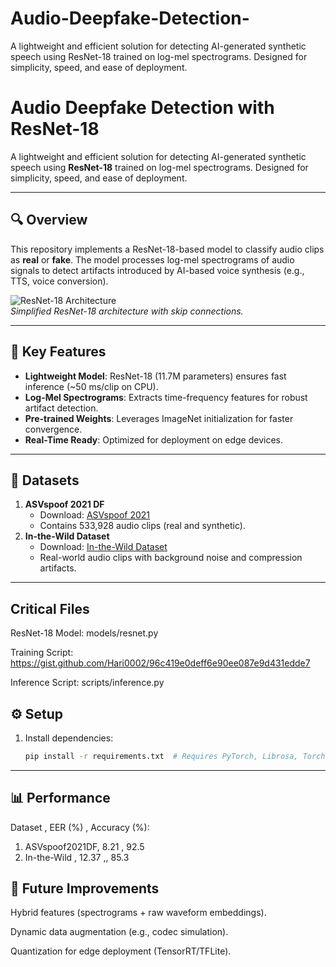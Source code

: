 # Audio-Deepfake-Detection-
A lightweight and efficient solution for detecting AI-generated synthetic speech using ResNet-18 trained on log-mel spectrograms. Designed for simplicity, speed, and ease of deployment.
# Audio Deepfake Detection with ResNet-18

A lightweight and efficient solution for detecting AI-generated synthetic speech using **ResNet-18** trained on log-mel spectrograms. Designed for simplicity, speed, and ease of deployment.

---

## 🔍 Overview  
This repository implements a ResNet-18-based model to classify audio clips as **real** or **fake**. The model processes log-mel spectrograms of audio signals to detect artifacts introduced by AI-based voice synthesis (e.g., TTS, voice conversion).  

![ResNet-18 Architecture](https://miro.medium.com/v2/resize:fit:720/format:webp/1*Dk4Y5hXQO5ODUQh7j8gqJg.png)  
*Simplified ResNet-18 architecture with skip connections.*

---

## 🚀 Key Features  
- **Lightweight Model**: ResNet-18 (11.7M parameters) ensures fast inference (~50 ms/clip on CPU).  
- **Log-Mel Spectrograms**: Extracts time-frequency features for robust artifact detection.  
- **Pre-trained Weights**: Leverages ImageNet initialization for faster convergence.  
- **Real-Time Ready**: Optimized for deployment on edge devices.  

---

## 📂 Datasets  
1. **ASVspoof 2021 DF**  
   - Download: [ASVspoof 2021](https://www.asvspoof.org/)  
   - Contains 533,928 audio clips (real and synthetic).  
2. **In-the-Wild Dataset**  
   - Download: [In-the-Wild Dataset](https://github.com/yzyouzhang/AIR-ASVspoof)  
   - Real-world audio clips with background noise and compression artifacts.  

---
## Critical Files
ResNet-18 Model: models/resnet.py

Training Script: https://gist.github.com/Hari0002/96c419e0deff6e90ee087e9d431edde7

Inference Script: scripts/inference.py

## ⚙️ Setup  
1. Install dependencies:  
   ```bash  
   pip install -r requirements.txt  # Requires PyTorch, Librosa, Torchaudio  
---
## 📊 Performance
Dataset	     , EER (%)	 ,  Accuracy (%):
1) ASVspoof2021DF,	  8.21	,    92.5
2) In-the-Wild	,     12.37	,,    85.3
## 🌟 Future Improvements
Hybrid features (spectrograms + raw waveform embeddings).

Dynamic data augmentation (e.g., codec simulation).

Quantization for edge deployment (TensorRT/TFLite).
